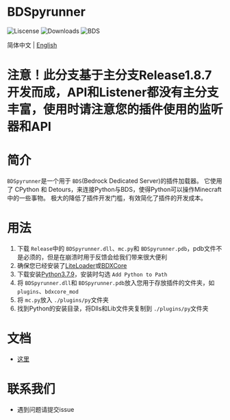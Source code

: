 # BDSpyrunner

![Liscense](https://img.shields.io/github/license/twoone-3/BDSpyrunner)
![Downloads](https://img.shields.io/github/downloads/twoone-3/BDSpyrunner/total)
![BDS](https://img.shields.io/badge/support--BDS--version-1.19.51.01-blue)

简体中文 | [English](README_EN.md)

# 注意！此分支基于主分支Release1.8.7开发而成，API和Listener都没有主分支丰富，使用时请注意您的插件使用的监听器和API

# 简介

`BDSpyrunner`是一个用于 `BDS`(Bedrock Dedicated Server)的插件加载器。
它使用了 CPython 和 Detours，来连接Python与BDS，使得Python可以操作Minecraft中的一些事物。
极大的降低了插件开发门槛，有效简化了插件的开发成本。

# 用法

1. 下载 `Release`中的 `BDSpyrunner.dll`、`mc.py`和 `BDSpyrunner.pdb`，pdb文件不是必须的，但是在崩溃时用于反馈会给我们带来很大便利
2. 确保您已经安装了[LiteLoader](https://github.com/LiteLDev/LiteLoaderBDS)或[BDXCore](https://github.com/jfishing/BDXCore)
3. 下载安装[Python3.7.9](https://www.python.org/ftp/python/3.7.9/python-3.7.9-amd64.exe)，安装时勾选 `Add Python to Path`
4. 将 `BDSpyrunner.dll`和 `BDSpyrunner.pdb`放入您用于存放插件的文件夹，如 `plugins`、`bdxcore_mod`
5. 将 `mc.py`放入 `./plugins/py`文件夹
6. 找到Python的安装目录，将Dlls和Lib文件夹复制到 `./plugins/py`文件夹

# 文档

* [这里](https://pyr.jfishing.love/zh_Hans/)

# 联系我们

* 遇到问题请提交issue
